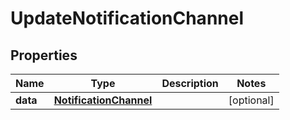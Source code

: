 

# UpdateNotificationChannel


## Properties

Name | Type | Description | Notes
------------ | ------------- | ------------- | -------------
**data** | [**NotificationChannel**](NotificationChannel.md) |  |  [optional]



